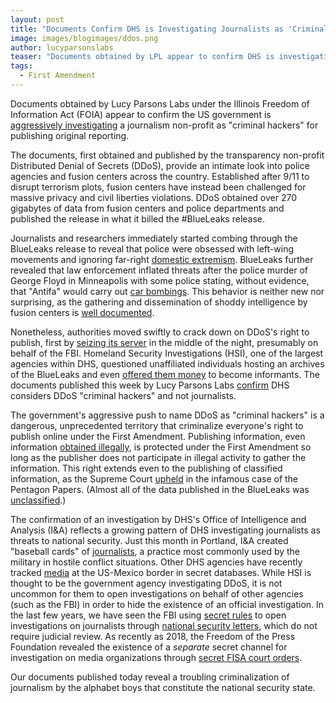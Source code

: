 ```yaml
---
layout: post
title: "Documents Confirm DHS is Investigating Journalists as 'Criminal Hackers'"
image: images/blogimages/ddos.png
author: lucyparsonslabs
teaser: "Documents obtained by LPL appear to confirm DHS is investigating journalists for their reporting"
tags:
  - First Amendment
---
```


Documents obtained by Lucy Parsons Labs under the Illinois Freedom of Information Act (FOIA)
appear to confirm the US government is [aggressively investigating](https://www.theverge.com/2020/8/13/21365448/blueleaks-dhs-distributed-denial-secrets-dds-ddosecrets-police) a journalism
non-profit as "criminal hackers" for publishing original reporting.

The documents, first obtained and published by the transparency non-profit
Distributed Denial of Secrets (DDoS), provide an intimate look into police
agencies and fusion centers across the country. Established after 9/11 to
disrupt terrorism plots, fusion centers have instead been challenged for massive
privacy and civil liberties violations. DDoS obtained over 270 gigabytes of data from
fusion centers and police departments and published the release in what it
billed the #BlueLeaks release.

Journalists and researchers immediately started combing through the BlueLeaks release to
reveal that police were obsessed with left-wing movements and ignoring
far-right [domestic extremism](https://theintercept.com/2020/07/15/george-floyd-protests-police-far-right-antifa/).
BlueLeaks further revealed that law enforcement inflated threats after the
police murder of George Floyd in Minneapolis with some police stating, without evidence, that "Antifa"
would carry out [car bombings](https://theintercept.com/2020/06/26/blueleaks-minneapolis-police-protest-fears/).
This behavior is neither new nor surprising, as the gathering and dissemination of shoddy intelligence by fusion centers is [well documented](https://www.hsgac.senate.gov/imo/media/doc/10-3-2012%20PSI%20STAFF%20REPORT%20re%20FUSION%20CENTERS.2.pdf).

Nonetheless, authorities moved swiftly to crack down on DDoS's right to publish, first by [seizing its server](https://www.infosecurity-magazine.com/news/german-police-seize-blueleaks/)
in the middle of the night, presumably on behalf of the FBI. Homeland Security
Investigations (HSI), one of the largest agencies within DHS, questioned
unaffiliated individuals hosting an archives of the BlueLeaks and even [offered them money](https://www.vice.com/en_us/article/xg84ww/ice-questions-admin-of-the-eye-archive-site-hosted-blue-leaks) to become informants. The documents published this week by Lucy Parsons Labs [confirm](https://cdn.muckrock.com/foia_files/2020/08/10/CCSO_00000003.pdf) DHS considers DDoS "criminal hackers" and not journalists.


The government's aggressive push to name DDoS as "criminal hackers" is a
dangerous, unprecedented territory that criminalize everyone's right to publish
online under the First Amendment. Publishing information, even information
[obtained illegally](https://en.wikipedia.org/wiki/Bartnicki_v._Vopper), is
protected under the  First Amendment so long as the publisher does not
participate in illegal activity to gather the information. This right extends even to the
publishing of classified information, as the Supreme Court
[upheld](https://en.wikipedia.org/wiki/New_York_Times_Co._v._United_States) in
the infamous case of the Pentagon Papers. (Almost all of the data published in
the BlueLeaks was
[unclassified](https://www.dla.mil/Portals/104/Documents/InformationOperations/LogisticsInformationServices/Customer%20Outreach/Subscriptions/J6_ForOfficialUseOnly_160113.pdf).)

The confirmation of an investigation by DHS's Office of Intelligence and
Analysis (I&A) reflects a growing pattern of DHS investigating journalists as
threats to national security. Just this month in Portland, I&A created "baseball cards" of
[journalists](https://www.politico.com/news/2020/08/01/dhs-removes-official-who-oversaw-intelligence-reports-on-journalists-390042),
a practice most commonly used by the military in hostile conflict situations. Other DHS
agencies have recently tracked
[media](https://www.nbcsandiego.com/news/local/source-leaked-documents-show-the-us-government-tracking-journalists-and-advocates-through-a-secret-database/3438/)
at the US-Mexico border in secret databases. While HSI is thought to be the
government agency investigating DDoS, it is not uncommon for them to open
investigations on behalf of other agencies (such as the FBI) in order to hide the
existence of an official investigation. In the last few years, we have seen the
FBI using [secret rules](https://theintercept.com/2016/06/30/secret-rules-make-it-pretty-easy-for-the-fbi-to-spy-on-journalists/)
to open investigations on journalists through [national security letters](https://www.eff.org/issues/national-security-letters), which do
not require judicial review. As recently as 2018, the Freedom of the Press
Foundation revealed the existence of a _separate_ secret channel for
investigation on media organizations through [secret FISA court orders](https://freedom.press/news/revealed-justice-depts-secret-rules-targeting-journalists-fisa-court-orders/).

Our documents published today reveal a troubling criminalization of
journalism by the alphabet boys that constitute the national security state.
